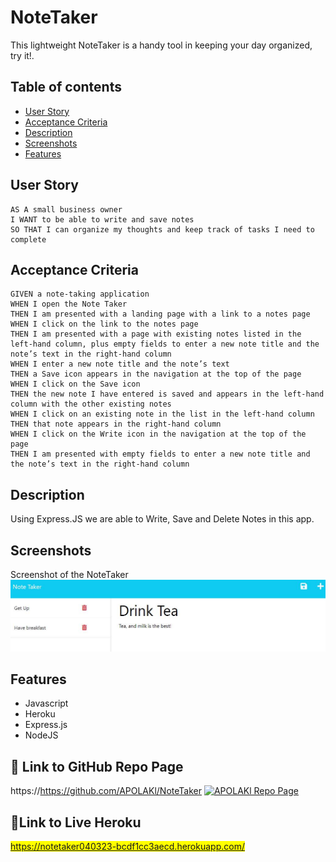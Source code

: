 # NoteTaker
This lightweight NoteTaker is a handy tool in keeping your day organized, try it!.


## Table of contents
* [User Story](#user-story)
* [Acceptance Criteria](#acceptance-criteria)
* [Description](#description)
* [Screenshots](#screenshots)
* [Features](#features)


## User Story

```
AS A small business owner
I WANT to be able to write and save notes
SO THAT I can organize my thoughts and keep track of tasks I need to complete
```


## Acceptance Criteria

```
GIVEN a note-taking application
WHEN I open the Note Taker
THEN I am presented with a landing page with a link to a notes page
WHEN I click on the link to the notes page
THEN I am presented with a page with existing notes listed in the left-hand column, plus empty fields to enter a new note title and the note’s text in the right-hand column
WHEN I enter a new note title and the note’s text
THEN a Save icon appears in the navigation at the top of the page
WHEN I click on the Save icon
THEN the new note I have entered is saved and appears in the left-hand column with the other existing notes
WHEN I click on an existing note in the list in the left-hand column
THEN that note appears in the right-hand column
WHEN I click on the Write icon in the navigation at the top of the page
THEN I am presented with empty fields to enter a new note title and the note’s text in the right-hand column
```


## Description

Using Express.JS we are able to Write, Save and Delete Notes in this app.


## Screenshots

Screenshot of the NoteTaker
![NoteTaker Screenshot](./Assets/NoteTakerSS.jpg)


## Features
* Javascript
* Heroku
* Express.js
* NodeJS


## 🔗 Link to GitHub Repo Page
https://https://github.com/APOLAKl/NoteTaker   [![APOLAKl Repo Page](https://img.shields.io/github/stars/APOLAKl/NoteTaker?style=social)](https://https://github.com/APOLAKl/NoteTaker)


## 🔗Link to Live Heroku

<mark>https://notetaker040323-bcdf1cc3aecd.herokuapp.com/</mark>